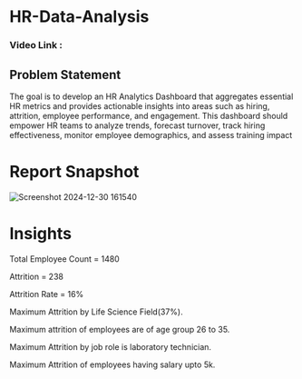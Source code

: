 # HR-Data-Analysis

### Video Link : 

## Problem Statement

The goal is to develop an HR Analytics Dashboard that aggregates essential HR metrics and provides actionable insights into areas such as hiring, attrition, employee performance, and engagement. This dashboard should empower HR teams to analyze trends, forecast turnover, track hiring effectiveness, monitor employee demographics, and assess training impact

# Report Snapshot 

![Screenshot 2024-12-30 161540](https://github.com/user-attachments/assets/3d46c26e-c026-4c29-a2af-a490d9a0204c)

# Insights

   Total Employee Count = 1480

   Attrition = 238

   Attrition Rate = 16%

   Maximum Attrition by Life Science Field(37%).

   Maximum attrition of employees are of age group 26 to 35.

   Maximum Attrition by job role is laboratory technician.

   Maximum Attrition of employees having salary upto 5k.
   
